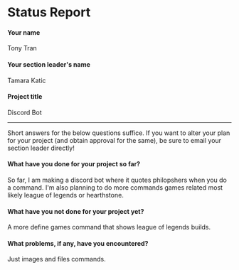 # Status Report

#### Your name

Tony Tran

#### Your section leader's name

Tamara Katic

#### Project title

Discord Bot

***

Short answers for the below questions suffice. If you want to alter your plan for your project (and obtain approval for the same), be sure to email your section leader directly!

#### What have you done for your project so far?

So far, I am making a discord bot where it quotes philopshers when you do a command. I'm also planning to do more commands games related most likely league of legends or hearthstone.

#### What have you not done for your project yet?

A more define games command that shows league of legends builds.

#### What problems, if any, have you encountered?

Just images and files commands.
